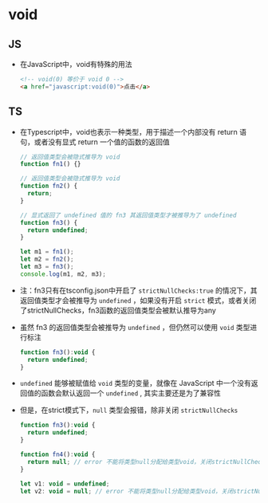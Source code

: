 # void

## JS

+ 在JavaScript中，void有特殊的用法

  ```html
  <!-- void(0) 等价于 void 0 -->
  <a href="javascript:void(0)">点击</a>

  ```

## TS

+ 在Typescript中，void也表示一种类型，用于描述一个内部没有 return 语句，或者没有显式 return 一个值的函数的返回值

  ```js
  // 返回值类型会被隐式推导为 void
  function fn1() {}

  // 返回值类型会被隐式推导为 void
  function fn2() {
    return;
  }

  // 显式返回了 undefined 值的 fn3 其返回值类型才被推导为了 undefined
  function fn3() {
    return undefined;
  }

  let m1 = fn1();
  let m2 = fn2();
  let m3 = fn3();
  console.log(m1, m2, m3);
  ```

+ 注：fn3只有在tsconfig.json中开启了 `strictNullChecks:true` 的情况下，其返回值类型才会被推导为 `undefined` ，如果没有开启 `strict` 模式，或者关闭了strictNullChecks，fn3函数的返回值类型会被默认推导为any

+ 虽然 fn3 的返回值类型会被推导为 `undefined` ，但仍然可以使用 `void` 类型进行标注

  ```js
  function fn3():void {
    return undefined;
  }
  ```

+ `undefined` 能够被赋值给 `void` 类型的变量，就像在 JavaScript 中一个没有返回值的函数会默认返回一个 `undefined` , 其实主要还是为了兼容性
+ 但是，在strict模式下，`null` 类型会报错，除非关闭 `strictNullChecks`

  ```js
  function fn3():void {
    return undefined;
  }

  function fn4():void {
    return null; // error 不能将类型null分配给类型void，关闭strictNullChecks不报错
  }

  let v1: void = undefined;
  let v2: void = null; // error 不能将类型null分配给类型void，关闭strictNullChecks不报错
  ```
